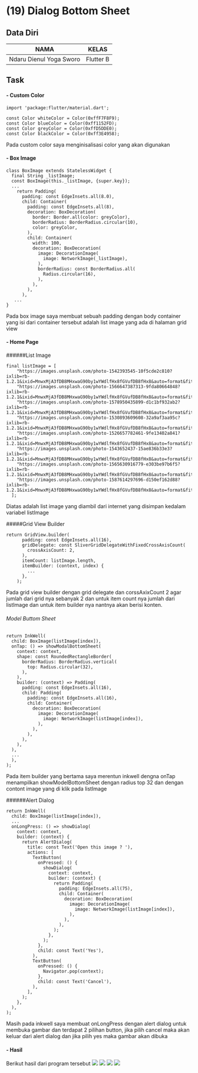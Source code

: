# (19) Dialog Bottom Sheet

## Data Diri

| NAMA |  KELAS
|--|--|
| Ndaru Dienul Yoga Sworo  |  Flutter B

## Task

#### - Custom Color

```
import 'package:flutter/material.dart';

const Color whiteColor = Color(0xffF7F8F9);
const Color blueColor = Color(0xff1152FD);
const Color greyColor = Color(0xffD5DDE0);
const Color blackColor = Color(0xff3E4958);
```

Pada custom color saya menginisalisasi color yang akan digunakan

#### - Box Image

```
class BoxImage extends StatelessWidget {
  final String _listImage;
  const BoxImage(this._listImage, {super.key});
  ...
    return Padding(
      padding: const EdgeInsets.all(8.0),
      child: Container(
        padding: const EdgeInsets.all(8),
        decoration: BoxDecoration(
          border: Border.all(color: greyColor),
          borderRadius: BorderRadius.circular(10),
          color: greyColor,
        ),
        child: Container(
          width: 100,
          decoration: BoxDecoration(
            image: DecorationImage(
              image: NetworkImage(_listImage),
            ),
            borderRadius: const BorderRadius.all(
              Radius.circular(16),
            ),
          ),
        ),
      ),
   ...
}
```

Pada box image saya membuat sebuah padding dengan body container yang isi dari container tersebut adalah list image yang ada di halaman grid view

#### - Home Page

######List Image

```
final listImage = [
    "https://images.unsplash.com/photo-1542393545-10f5cde2c810?ixlib=rb-1.2.1&ixid=MnwxMjA3fDB8MHxwaG90by1wYWdlfHx8fGVufDB8fHx8&auto=format&fit=crop&w=465&q=80",
    "https://images.unsplash.com/photo-1566647387313-9fda80664848?ixlib=rb-1.2.1&ixid=MnwxMjA3fDB8MHxwaG90by1wYWdlfHx8fGVufDB8fHx8&auto=format&fit=crop&w=465&q=80",
    "https://images.unsplash.com/photo-1578950435899-d1c1bf932ab2?ixlib=rb-1.2.1&ixid=MnwxMjA3fDB8MHxwaG90by1wYWdlfHx8fGVufDB8fHx8&auto=format&fit=crop&w=435&q=80",
    "https://images.unsplash.com/photo-1530893609608-32a9af3aa95c?ixlib=rb-1.2.1&ixid=MnwxMjA3fDB8MHxwaG90by1wYWdlfHx8fGVufDB8fHx8&auto=format&fit=crop&w=464&q=80",
    "https://images.unsplash.com/photo-1526657782461-9fe13402a841?ixlib=rb-1.2.1&ixid=MnwxMjA3fDB8MHxwaG90by1wYWdlfHx8fGVufDB8fHx8&auto=format&fit=crop&w=392&q=80",
    "https://images.unsplash.com/photo-1543652437-15ae836b33e3?ixlib=rb-1.2.1&ixid=MnwxMjA3fDB8MHxwaG90by1wYWdlfHx8fGVufDB8fHx8&auto=format&fit=crop&w=435&q=80",
    "https://images.unsplash.com/photo-1565630916779-e303be97b6f5?ixlib=rb-1.2.1&ixid=MnwxMjA3fDB8MHxwaG90by1wYWdlfHx8fGVufDB8fHx8&auto=format&fit=crop&w=1887&q=80",
    "https://images.unsplash.com/photo-1587614297696-d150ef162d88?ixlib=rb-1.2.1&ixid=MnwxMjA3fDB8MHxwaG90by1wYWdlfHx8fGVufDB8fHx8&auto=format&fit=crop&w=387&q=80"
  ];
```

Diatas adalah list image yang diambil dari internet yang disimpan kedalam variabel listImage

#####Grid View Builder

```
return GridView.builder(
      padding: const EdgeInsets.all(16),
      gridDelegate: const SliverGridDelegateWithFixedCrossAxisCount(
        crossAxisCount: 2,
      ),
      itemCount: listImage.length,
      itemBuilder: (context, index) {
        ...
      },
    );
```

Pada grid view builder dengan grid delegate dan corssAxixCount 2 agar jumlah dari grid nya sebanyak 2 dan untuk item count nya jumlah dari listImage dan untuk item builder nya nantnya akan berisi konten.

###### Model Buttom Sheet

```
return InkWell(
  child: BoxImage(listImage[index]),
  onTap: () => showModalBottomSheet(
    context: context,
    shape: const RoundedRectangleBorder(
      borderRadius: BorderRadius.vertical(
        top: Radius.circular(32),
      ),
    ),
    builder: (context) => Padding(
      padding: const EdgeInsets.all(16),
      child: Padding(
        padding: const EdgeInsets.all(16),
        child: Container(
          decoration: BoxDecoration(
            image: DecorationImage(
              image: NetworkImage(listImage[index]),
            ),
          ),
        ),
      ),
    ),
  ),
  ...
  ),
);
```

Pada item builder yang bertama saya merentun inkwell dengna onTap menampilkan showModelBottomSheet dengan radius top 32 dan dengan contont image yang di klik pada listImage

######Alert Dialog

```
return InkWell(
  child: BoxImage(listImage[index]),
  ...
  onLongPress: () => showDialog(
    context: context,
    builder: (context) {
      return AlertDialog(
        title: const Text('Open this image ? '),
        actions: [
          TextButton(
            onPressed: () {
              showDialog(
                context: context,
                builder: (context) {
                  return Padding(
                    padding: EdgeInsets.all(75),
                    child: Container(
                      decoration: BoxDecoration(
                        image: DecorationImage(
                          image: NetworkImage(listImage[index]),
                        ),
                      ),
                    ),
                  );
                },
              );
            },
            child: const Text('Yes'),
          ),
          TextButton(
            onPressed: () {
              Navigator.pop(context);
            },
            child: const Text('Cancel'),
          ),
        ],
      );
    },
  ),
);
```

Masih pada inkwell saya membuat onLongPress dengan alert dialog untuk membuka gambar dan terdapat 2 pilihan button, jika pilih cancel maka akan keluar dari alert dialog dan jika pilih yes maka gambar akan dibuka

#### - Hasil

Berikut hasil dari program tersebut
![](../screenshots/hasil1.png)
![](../screenshots/hasil2.png)
![](../screenshots/hasil3.png)
![](../screenshots/hasil4.png)
